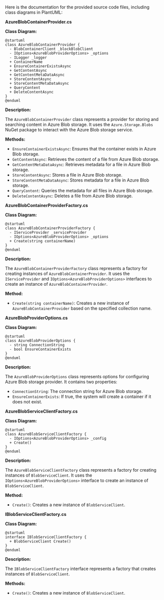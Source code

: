 Here is the documentation for the provided source code files, including class diagrams in PlantUML:

**AzureBlobContainerProvider.cs**

**Class Diagram:**

```plantuml
@startuml
class AzureBlobContainerProvider {
  - BlobContainerClient _blockBlobClient
  - IOptions<AzureBlobProviderOptions> _options
  - ILogger _logger
  + ContainerName
  + EnsureContainerExistsAsync
  + GetContentAsync
  + GetContentMetaDataAsync
  + StoreContentAsync
  + StoreContentMetaDataAsync
  + QueryContent
  + DeleteContentAsync
}
@enduml
```

**Description:**

The `AzureBlobContainerProvider` class represents a provider for storing and searching content in Azure Blob storage. It uses the `Azure.Storage.Blobs` NuGet package to interact with the Azure Blob storage service.

**Methods:**

* `EnsureContainerExistsAsync`: Ensures that the container exists in Azure Blob storage.
* `GetContentAsync`: Retrieves the content of a file from Azure Blob storage.
* `GetContentMetaDataAsync`: Retrieves metadata for a file in Azure Blob storage.
* `StoreContentAsync`: Stores a file in Azure Blob storage.
* `StoreContentMetaDataAsync`: Stores metadata for a file in Azure Blob storage.
* `QueryContent`: Queries the metadata for all files in Azure Blob storage.
* `DeleteContentAsync`: Deletes a file from Azure Blob storage.

**AzureBlobContainerProviderFactory.cs**

**Class Diagram:**

```plantuml
@startuml
class AzureBlobContainerProviderFactory {
  - IServiceProvider _serviceProvider
  - IOptions<AzureBlobProviderOptions> _options
  + Create(string containerName)
}
@enduml
```

**Description:**

The `AzureBlobContainerProviderFactory` class represents a factory for creating instances of `AzureBlobContainerProvider`. It uses the `IServiceProvider` and `IOptions<AzureBlobProviderOptions>` interfaces to create an instance of `AzureBlobContainerProvider`.

**Method:**

* `Create(string containerName)`: Creates a new instance of `AzureBlobContainerProvider` based on the specified collection name.

**AzureBlobProviderOptions.cs**

**Class Diagram:**

```plantuml
@startuml
class AzureBlobProviderOptions {
  - string ConnectionString
  - bool EnsureContainerExists
}
@enduml
```

**Description:**

The `AzureBlobProviderOptions` class represents options for configuring Azure Blob storage provider. It contains two properties:
* `ConnectionString`: The connection string for Azure Blob storage.
* `EnsureContainerExists`: If true, the system will create a container if it does not exist.

**AzureBlobServiceClientFactory.cs**

**Class Diagram:**

```plantuml
@startuml
class AzureBlobServiceClientFactory {
  - IOptions<AzureBlobProviderOptions> _config
  + Create()
}
@enduml
```

**Description:**

The `AzureBlobServiceClientFactory` class represents a factory for creating instances of `BlobServiceClient`. It uses the `IOptions<AzureBlobProviderOptions>` interface to create an instance of `BlobServiceClient`.

**Method:**

* `Create()`: Creates a new instance of `BlobServiceClient`.

**IBlobServiceClientFactory.cs**

**Class Diagram:**

```plantuml
@startuml
interface IBlobServiceClientFactory {
  + BlobServiceClient Create()
}
@enduml
```

**Description:**

The `IBlobServiceClientFactory` interface represents a factory that creates instances of `BlobServiceClient`.

**Methods:**

* `Create()`: Creates a new instance of `BlobServiceClient`.